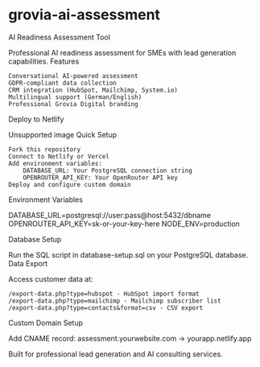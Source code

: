 # grovia-ai-assessment
AI Readiness Assessment Tool

Professional AI readiness assessment for SMEs with lead generation capabilities.
Features

    Conversational AI-powered assessment
    GDPR-compliant data collection
    CRM integration (HubSpot, Mailchimp, System.io)
    Multilingual support (German/English)
    Professional Grovia Digital branding

Deploy to Netlify

Unsupported image
Quick Setup

    Fork this repository
    Connect to Netlify or Vercel
    Add environment variables:
        DATABASE_URL: Your PostgreSQL connection string
        OPENROUTER_API_KEY: Your OpenRouter API key
    Deploy and configure custom domain

Environment Variables

DATABASE_URL=postgresql://user:pass@host:5432/dbname
OPENROUTER_API_KEY=sk-or-your-key-here
NODE_ENV=production

Database Setup

Run the SQL script in database-setup.sql on your PostgreSQL database.
Data Export

Access customer data at:

    /export-data.php?type=hubspot - HubSpot import format
    /export-data.php?type=mailchimp - Mailchimp subscriber list
    /export-data.php?type=contacts&format=csv - CSV export

Custom Domain Setup

Add CNAME record: assessment.yourwebsite.com → yourapp.netlify.app

Built for professional lead generation and AI consulting services.
